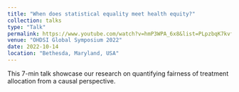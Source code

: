 ```yaml
---
title: "When does statistical equality meet health equity?"
collection: talks
type: "Talk"
permalink: https://www.youtube.com/watch?v=hmP3WPA_6x8&list=PLpzbqK7kvfeUqFu43qn46mZRJnZFPN675&index=4&t=2208s
venue: "OHDSI Global Symposium 2022"
date: 2022-10-14
location: "Bethesda, Maryland, USA"
---
```


This 7-min talk showcase our research on quantifying fairness of treatment allocation from a causal perspective. 
